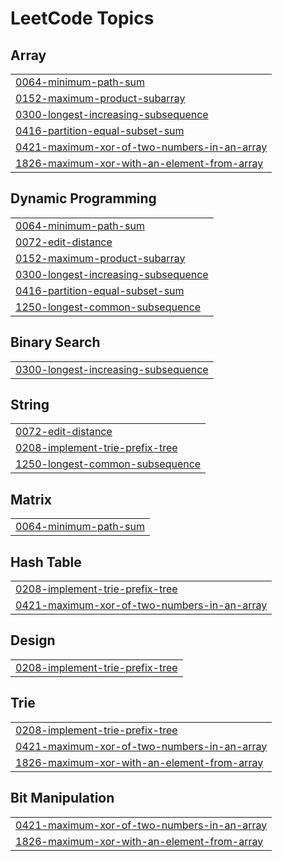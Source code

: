 <!---LeetCode Topics Start-->
# LeetCode Topics
## Array
|  |
| ------- |
| [0064-minimum-path-sum](https://github.com/nirmalya9/Striver-SDE-Sheet/tree/master/0064-minimum-path-sum) |
| [0152-maximum-product-subarray](https://github.com/nirmalya9/Striver-SDE-Sheet/tree/master/0152-maximum-product-subarray) |
| [0300-longest-increasing-subsequence](https://github.com/nirmalya9/Striver-SDE-Sheet/tree/master/0300-longest-increasing-subsequence) |
| [0416-partition-equal-subset-sum](https://github.com/nirmalya9/Striver-SDE-Sheet/tree/master/0416-partition-equal-subset-sum) |
| [0421-maximum-xor-of-two-numbers-in-an-array](https://github.com/nirmalya9/Striver-SDE-Sheet/tree/master/0421-maximum-xor-of-two-numbers-in-an-array) |
| [1826-maximum-xor-with-an-element-from-array](https://github.com/nirmalya9/Striver-SDE-Sheet/tree/master/1826-maximum-xor-with-an-element-from-array) |
## Dynamic Programming
|  |
| ------- |
| [0064-minimum-path-sum](https://github.com/nirmalya9/Striver-SDE-Sheet/tree/master/0064-minimum-path-sum) |
| [0072-edit-distance](https://github.com/nirmalya9/Striver-SDE-Sheet/tree/master/0072-edit-distance) |
| [0152-maximum-product-subarray](https://github.com/nirmalya9/Striver-SDE-Sheet/tree/master/0152-maximum-product-subarray) |
| [0300-longest-increasing-subsequence](https://github.com/nirmalya9/Striver-SDE-Sheet/tree/master/0300-longest-increasing-subsequence) |
| [0416-partition-equal-subset-sum](https://github.com/nirmalya9/Striver-SDE-Sheet/tree/master/0416-partition-equal-subset-sum) |
| [1250-longest-common-subsequence](https://github.com/nirmalya9/Striver-SDE-Sheet/tree/master/1250-longest-common-subsequence) |
## Binary Search
|  |
| ------- |
| [0300-longest-increasing-subsequence](https://github.com/nirmalya9/Striver-SDE-Sheet/tree/master/0300-longest-increasing-subsequence) |
## String
|  |
| ------- |
| [0072-edit-distance](https://github.com/nirmalya9/Striver-SDE-Sheet/tree/master/0072-edit-distance) |
| [0208-implement-trie-prefix-tree](https://github.com/nirmalya9/Striver-SDE-Sheet/tree/master/0208-implement-trie-prefix-tree) |
| [1250-longest-common-subsequence](https://github.com/nirmalya9/Striver-SDE-Sheet/tree/master/1250-longest-common-subsequence) |
## Matrix
|  |
| ------- |
| [0064-minimum-path-sum](https://github.com/nirmalya9/Striver-SDE-Sheet/tree/master/0064-minimum-path-sum) |
## Hash Table
|  |
| ------- |
| [0208-implement-trie-prefix-tree](https://github.com/nirmalya9/Striver-SDE-Sheet/tree/master/0208-implement-trie-prefix-tree) |
| [0421-maximum-xor-of-two-numbers-in-an-array](https://github.com/nirmalya9/Striver-SDE-Sheet/tree/master/0421-maximum-xor-of-two-numbers-in-an-array) |
## Design
|  |
| ------- |
| [0208-implement-trie-prefix-tree](https://github.com/nirmalya9/Striver-SDE-Sheet/tree/master/0208-implement-trie-prefix-tree) |
## Trie
|  |
| ------- |
| [0208-implement-trie-prefix-tree](https://github.com/nirmalya9/Striver-SDE-Sheet/tree/master/0208-implement-trie-prefix-tree) |
| [0421-maximum-xor-of-two-numbers-in-an-array](https://github.com/nirmalya9/Striver-SDE-Sheet/tree/master/0421-maximum-xor-of-two-numbers-in-an-array) |
| [1826-maximum-xor-with-an-element-from-array](https://github.com/nirmalya9/Striver-SDE-Sheet/tree/master/1826-maximum-xor-with-an-element-from-array) |
## Bit Manipulation
|  |
| ------- |
| [0421-maximum-xor-of-two-numbers-in-an-array](https://github.com/nirmalya9/Striver-SDE-Sheet/tree/master/0421-maximum-xor-of-two-numbers-in-an-array) |
| [1826-maximum-xor-with-an-element-from-array](https://github.com/nirmalya9/Striver-SDE-Sheet/tree/master/1826-maximum-xor-with-an-element-from-array) |
<!---LeetCode Topics End-->
